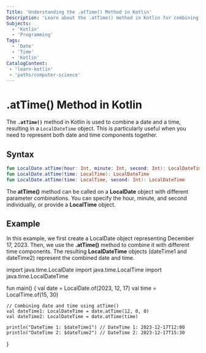 ```yaml
---
Title: 'Understanding the .atTime() Method in Kotlin'
Description: 'Learn about the .atTime() method in Kotlin for combining date and time.'
Subjects:
  - 'Kotlin'
  - 'Programming'
Tags:
  - 'Date'
  - 'Time'
  - 'Kotlin'
CatalogContent:
 - 'learn-kotlin'
 - 'paths/computer-science'
---
```


# .atTime() Method in Kotlin

The **`.atTime()`** method in Kotlin is used to combine a date and a time, resulting in a `LocalDateTime` object. This is particularly useful when you need to represent both date and time components together.

## Syntax

```kotlin
fun LocalDate.atTime(hour: Int, minute: Int, second: Int): LocalDateTime
fun LocalDate.atTime(time: LocalTime): LocalDateTime
fun LocalDate.atTime(time: LocalTime, second: Int): LocalDateTime
```
The **atTime()** method can be called on a **LocalDate** object with different parameter combinations. You can specify the hour, minute, and second individually, or provide a **LocalTime** object.

## Example

In this example, we first create a LocalDate object representing December 17, 2023. Then, we use the **.atTime()** method to combine it with different time components. The resulting **LocalDateTime** objects (dateTime1 and dateTime2) represent the combined date and time.

import java.time.LocalDate
import java.time.LocalTime
import java.time.LocalDateTime

fun main() {
    val date = LocalDate.of(2023, 12, 17)
    val time = LocalTime.of(15, 30)

    // Combining date and time using atTime()
    val dateTime1: LocalDateTime = date.atTime(12, 0, 0)
    val dateTime2: LocalDateTime = date.atTime(time)
    
    println("DateTime 1: $dateTime1") // DateTime 1: 2023-12-17T12:00
    println("DateTime 2: $dateTime2") // DateTime 2: 2023-12-17T15:30
}







